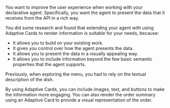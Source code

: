 You want to improve the user experience when working with your declarative agent. Specifically, you want the agent to present the data that it receives from the API in a rich way.

You did some research and found that extending your agent with using Adaptive Cards to render information is suitable for your needs, because:

- It allows you to build on your existing work.
- It gives you control over how the agent presents the data.
- It allows you to present the data in a visually appealing way.
- It allows you to include information beyond the few basic semantic properties that the agent supports.

Previously, when exploring the menu, you had to rely on the textual description of the dish.

By using Adaptive Cards, you can include images, text, and buttons to make the information more engaging. You can also render the order summary using an Adaptive Card to provide a visual representation of the order.
